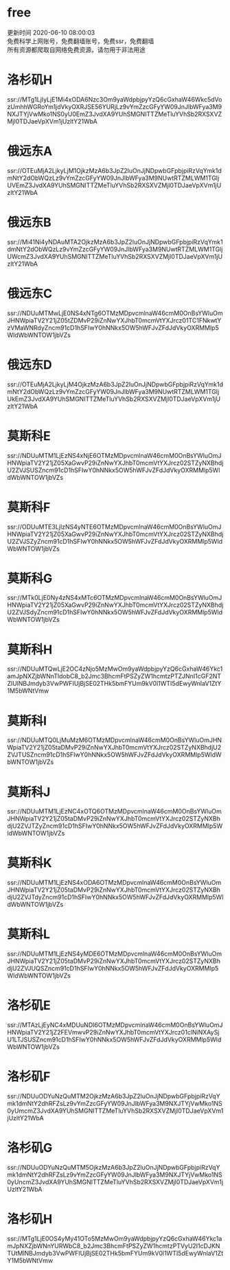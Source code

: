 # free  
更新时间 2020-06-10 08:00:03  
免费科学上网账号，免费翻墙账号，免费ssr，免费翻墙  
所有资源都爬取自网络免费资源，请勿用于非法用途
# 洛杉矶H  
ssr://MTg1LjIyLjE1Mi4xODA6Nzc3Om9yaWdpbjpyYzQ6cGxhaW46Wkc5dVozUmhhWGRoYm1jdVkyOXRJSE56YURjLz9vYmZzcGFyYW09JnJlbWFya3M9NXJTYjVwMko1NS0yU0EmZ3JvdXA9YUhSMGNITTZMeTluYVhSb2RXSXVZMjl0TDJaeVpXVm1jUzltY21WbA  
# 俄远东A  
ssr://OTEuMjA2LjkyLjM1OjkzMzA6b3JpZ2luOnJjNDpwbGFpbjpiRzVqYmk1dmNtY2dObWQzLz9vYmZzcGFyYW09JnJlbWFya3M9NUwtRTZMLWM1TGljUVEmZ3JvdXA9YUhSMGNITTZMeTluYVhSb2RXSXVZMjl0TDJaeVpXVm1jUzltY21WbA  
# 俄远东B  
ssr://Mi41Ni4yNDAuMTA2OjkzMzA6b3JpZ2luOnJjNDpwbGFpbjpiRzVqYmk1dmNtY2dObWQzLz9vYmZzcGFyYW09JnJlbWFya3M9NUwtRTZMLWM1TGljUWcmZ3JvdXA9YUhSMGNITTZMeTluYVhSb2RXSXVZMjl0TDJaeVpXVm1jUzltY21WbA  
# 俄远东C  
ssr://NDUuMTMwLjE0NS4xNTg6OTMzMDpvcmlnaW46cmM0OnBsYWluOmJHNWpiaTV2Y21jZ05tZDMvP29iZnNwYXJhbT0mcmVtYXJrcz01TC1FNkwtYzVMaWNRdyZncm91cD1hSFIwY0hNNkx5OW5hWFJvZFdJdVkyOXRMMlp5WldWbWNTOW1jbVZs  
# 俄远东D  
ssr://OTEuMjA2LjkyLjM4OjkzMzA6b3JpZ2luOnJjNDpwbGFpbjpiRzVqYmk1dmNtY2dObWQzLz9vYmZzcGFyYW09JnJlbWFya3M9NUwtRTZMLWM1TGljUkEmZ3JvdXA9YUhSMGNITTZMeTluYVhSb2RXSXVZMjl0TDJaeVpXVm1jUzltY21WbA  
# 莫斯科E  
ssr://NDUuMTM1LjEzNS4xNjE6OTMzMDpvcmlnaW46cmM0OnBsYWluOmJHNWpiaTV2Y21jZ05XaGwvP29iZnNwYXJhbT0mcmVtYXJrcz02STZyNXBhdjU2ZVJSUSZncm91cD1hSFIwY0hNNkx5OW5hWFJvZFdJdVkyOXRMMlp5WldWbWNTOW1jbVZs  
# 莫斯科F  
ssr://ODUuMTE3LjIzNS4yNTE6OTMzMDpvcmlnaW46cmM0OnBsYWluOmJHNWpiaTV2Y21jZ05XaGwvP29iZnNwYXJhbT0mcmVtYXJrcz02STZyNXBhdjU2ZVJSZyZncm91cD1hSFIwY0hNNkx5OW5hWFJvZFdJdVkyOXRMMlp5WldWbWNTOW1jbVZs  
# 莫斯科G  
ssr://MTk0LjE0Ny4zNS4xMTc6OTMzMDpvcmlnaW46cmM0OnBsYWluOmJHNWpiaTV2Y21jZ05XaGwvP29iZnNwYXJhbT0mcmVtYXJrcz02STZyNXBhdjU2ZVJSdyZncm91cD1hSFIwY0hNNkx5OW5hWFJvZFdJdVkyOXRMMlp5WldWbWNTOW1jbVZs  
# 莫斯科H  
ssr://NDUuMTQwLjE2OC4zNjo5MzMwOm9yaWdpbjpyYzQ6cGxhaW46Ykc1amJpNXZjbWNnTldobC8_b2Jmc3BhcmFtPSZyZW1hcmtzPTZJNnI1cGF2NTZlUlNBJmdyb3VwPWFIUjBjSE02THk5bmFYUm9kV0l1WTI5dEwyWnlaV1ZtY1M5bWNtVmw  
# 莫斯科I  
ssr://NDUuMTQ0LjMuMzM6OTMzMDpvcmlnaW46cmM0OnBsYWluOmJHNWpiaTV2Y21jZ05taDMvP29iZnNwYXJhbT0mcmVtYXJrcz02STZyNXBhdjU2ZVJTUSZncm91cD1hSFIwY0hNNkx5OW5hWFJvZFdJdVkyOXRMMlp5WldWbWNTOW1jbVZs  
# 莫斯科J  
ssr://NDUuMTM1LjEzNC4xOTQ6OTMzMDpvcmlnaW46cmM0OnBsYWluOmJHNWpiaTV2Y21jZ05taDMvP29iZnNwYXJhbT0mcmVtYXJrcz02STZyNXBhdjU2ZVJTZyZncm91cD1hSFIwY0hNNkx5OW5hWFJvZFdJdVkyOXRMMlp5WldWbWNTOW1jbVZs  
# 莫斯科K  
ssr://NDUuMTM1LjEzNS4xODA6OTMzMDpvcmlnaW46cmM0OnBsYWluOmJHNWpiaTV2Y21jZ05taDMvP29iZnNwYXJhbT0mcmVtYXJrcz02STZyNXBhdjU2ZVJTdyZncm91cD1hSFIwY0hNNkx5OW5hWFJvZFdJdVkyOXRMMlp5WldWbWNTOW1jbVZs  
# 莫斯科L  
ssr://NDUuMTM1LjEzNS4yMDE6OTMzMDpvcmlnaW46cmM0OnBsYWluOmJHNWpiaTV2Y21jZ05taDMvP29iZnNwYXJhbT0mcmVtYXJrcz02STZyNXBhdjU2ZVJUQSZncm91cD1hSFIwY0hNNkx5OW5hWFJvZFdJdVkyOXRMMlp5WldWbWNTOW1jbVZs  
# 洛杉矶E  
ssr://MTAzLjEyNC4xMDUuNDI6OTMzMDpvcmlnaW46cmM0OnBsYWluOmJHNWpiaTV2Y21jZ2FEVmwvP29iZnNwYXJhbT0mcmVtYXJrcz01clNiNXAySjU1LTJSUSZncm91cD1hSFIwY0hNNkx5OW5hWFJvZFdJdVkyOXRMMlp5WldWbWNTOW1jbVZs  
# 洛杉矶F  
ssr://NDUuODYuNzQuMTM2OjkzMzA6b3JpZ2luOnJjNDpwbGFpbjpiRzVqYmk1dmNtY2dhRFZsLz9vYmZzcGFyYW09JnJlbWFya3M9NXJTYjVwMko1NS0yUmcmZ3JvdXA9YUhSMGNITTZMeTluYVhSb2RXSXVZMjl0TDJaeVpXVm1jUzltY21WbA  
# 洛杉矶G  
ssr://NDUuODYuNzQuMTM5OjkzMzA6b3JpZ2luOnJjNDpwbGFpbjpiRzVqYmk1dmNtY2dhRFZsLz9vYmZzcGFyYW09JnJlbWFya3M9NXJTYjVwMko1NS0yUncmZ3JvdXA9YUhSMGNITTZMeTluYVhSb2RXSXVZMjl0TDJaeVpXVm1jUzltY21WbA  
# 洛杉矶H  
ssr://MTg1LjE0OS4yMy41OTo5MzMwOm9yaWdpbjpyYzQ6cGxhaW46Ykc1amJpNXZjbWNnYURWbC8_b2Jmc3BhcmFtPSZyZW1hcmtzPTVyU2I1cDJKNTUtMlNBJmdyb3VwPWFIUjBjSE02THk5bmFYUm9kV0l1WTI5dEwyWnlaV1ZtY1M5bWNtVmw  
